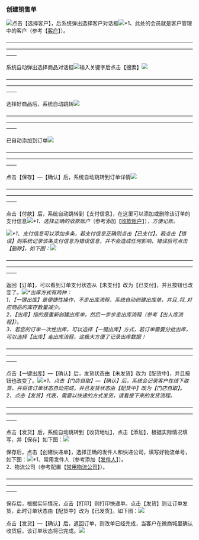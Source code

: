 ### 创建销售单

![](/assets/cjlsd-1.png)点击【选择客户】，后系统弹出选择客户对话框![](/assets/cjlsd-2.png)\*1、此处的会员就是客户管理中的客户（参考【[客户](/ke-hu.md)】）。

——————————————————————————————————————————————————————————————————————————

系统自动弹出选择商品对话框![](/assets/cjlsd-3.png)输入关键字后点击【搜索】![](/assets/cjlsd-4.png)

——————————————————————————————————————————————————————————————————————————

选择好商品后，系统自动跳转![](/assets/cjlsd-5.png)

——————————————————————————————————————————————————————————————————————————

已自动添加到订单![](/assets/cjlsd-6.png)

——————————————————————————————————————————————————————————————————————————

点击【保存】—【确认】后，系统自动跳转到订单详情![](/assets/cjlsd-7.png)

——————————————————————————————————————————————————————————————————————————

点击【付款】后，系统自动跳转到【支付信息】，在这里可以添加或删除该订单的支付信息![](/assets/cjlsd-8.png)_\*1、选择正确的收款账户_（参考添加【[收款账户](/cai-wu-zi-liao/shou-kuan-zhang-hu.md)】）_，方便记账。_

![](/assets/cjlsd-9.png)_\*1、支付信息可以添加多条，若支付信息正确则点击【已支付】，若点击【错误】则系统记录该条支付信息为错误信息，并不会造成任何影响，错误后可点击【删除】，如下图：_![](/assets/cjlsd-10.png)

——————————————————————————————————————————————————————————————————————————

返回【订单】，可以看到订单支付状态从【未支付】改为【已支付】，并且按钮也改变了。![](/assets/cjlsd-11.png)_\*出库方式有两种：  
1、【一键出库】是便捷性操作，不走出库流程，系统自动创建出库单，并且_将_对应商品的库存数量减少。  
2、【出库】指的是重新创建出库单，然后一步步走出库流程（参考【出人库流程】）。  
3、若您的订单一次性出库，可以选择【一键出库】方式，若订单需要分批出库，可以选择【出库】走出库流程，这极大方便了记录出库数据！_

——————————————————————————————————————————————————————————————————————————

点击【一键出库】—【确认】后，发货状态由【未发货】改为【配货中】，并且按钮也改变了。![](/assets/cjlsd-12.png)_\*1、点击【门店自取】—【确认】后，系统会记录客户在线下取货，并将该订单状态自动完成，并且发货状态由【配货中】改为【门店自取】。  
  2、点击【发货】代表，需要以快递的方式发货，请看接下来的发货流程。_

——————————————————————————————————————————————————————————————————————————

点击【发货】后，系统自动跳转到【收货地址】，点击【添加】，根据实际情况填写，并【保存】如下图：![](/assets/cjlsd-13.png)

保存后，点击【创建快递单】，选择正确的发件人和快递公司，填写好物流单号，如下图：![](/assets/cjlsd-14.png)\*1、常用发件人（参考添加【[发件人](/pzfjr)】）。  
  2、物流公司（参考配置【[常用物流公司](/wlgs)】）。

——————————————————————————————————————————————————————————————————————————

保存后，根据实际情况，点击【打印】则打印快递单。点击【发货】则让订单发货，此时订单状态由【配货中】改为【已发货】。如下图：![](/assets/cjlsd-15.png)

点击【发货】—【确认】后，返回订单，则改单已经完成，当客户在微商城里确认收货后，该订单状态将已完成。![](/assets/cjlsd-16.png)

